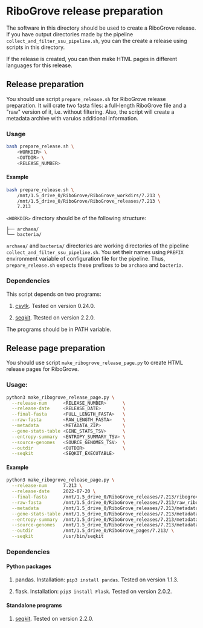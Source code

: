 # RiboGrove release preparation

The software in this directory should be used to create a RiboGrove release. If you have output directories made by the pipeline `collect_and_filter_ssu_pipeline.sh`, you can the create a release using scripts in this directory.

If the release is created, you can then make HTML pages in different languages for this release.

## Release preparation

You should use script `prepare_release.sh` for RiboGrove release preparation. It will crate two fasta files: a full-length RiboGrove file and a "raw" version of it, i.e. without filtering. Also, the script will create a metadata archive with varuios additional information.

### Usage

```bash
bash prepare_release.sh \
    <WORKDIR> \
    <OUTDIR> \
    <RELEASE_NUMBER>
```

#### Example

```bash
bash prepare_release.sh \
    /mnt/1.5_drive_0/RiboGrove/RiboGrove_workdirs/7.213 \
    /mnt/1.5_drive_0/RiboGrove/RiboGrove_releases/7.213 \
    7.213
```

`<WORKDIR>` directory should be of the following structure:

```
├── archaea/
└── bacteria/
```

`archaea/` and `bacteria/` directories are working directories of the pipeline `collect_and_filter_ssu_pipeline.sh`. You set their names using `PREFIX` environment variable of configuration file for the pipeline. Thus, `prepare_release.sh` expects these prefixes to be `archaea` and `bacteria`.

### Dependencies

This script depends on two programs:

1. [csvtk](https://github.com/shenwei356/csvtk). Tested on version 0.24.0.

2. [seqkit](https://github.com/shenwei356/seqkit). Ttested on version 2.2.0.

The programs should be in PATH variable.


## Release page preparation

You should use script `make_ribogrove_release_page.py` to create HTML release pages for RiboGrove.

### Usage:

```bash
python3 make_ribogrove_release_page.py \
  --release-num      <RELEASE_NUMBER>      \
  --release-date     <RELEASE_DATE>        \
  --final-fasta      <FULL_LENGTH_FASTA>   \
  --raw-fasta        <RAW_LENGTH_FASTA>    \
  --metadata         <METADATA_ZIP>        \
  --gene-stats-table <GENE_STATS_TSV>      \
  --entropy-summary  <ENTROPY_SUMMARY_TSV> \
  --source-genomes   <SOURCE_GENOMES_TSV>  \
  --outdir           <OUTDIR>              \
  --seqkit           <SEQKIT_EXECUTABLE>
```

#### Example

```bash
python3 make_ribogrove_release_page.py \
  --release-num      7.213 \
  --release-date     2022-07-20 \
  --final-fasta      /mnt/1.5_drive_0/RiboGrove_releases/7.213/ribogrove_7.213_sequences.fasta.gz \
  --raw-fasta        /mnt/1.5_drive_0/RiboGrove_releases/7.213/raw_ribogrove_7.213_sequences.fasta.gz \
  --metadata         /mnt/1.5_drive_0/RiboGrove_releases/7.213/metadata_ribogrove_7.213.zip \
  --gene-stats-table /mnt/1.5_drive_0/RiboGrove_releases/7.213/metadata/gene_seqs_statistics.tsv \
  --entropy-summary  /mnt/1.5_drive_0/RiboGrove_releases/7.213/metadata/entropy_summary.tsv \
  --source-genomes   /mnt/1.5_drive_0/RiboGrove_releases/7.213/metadata/source_RefSeq_genomes.tsv \
  --outdir           /mnt/1.5_drive_0/RiboGrove_pages/7.213/ \
  --seqkit           /usr/bin/seqkit
```

### Dependencies

#### Python packages

1. pandas. Installation: `pip3 install pandas`. Tested on version 1.1.3.

2. flask. Installation: `pip3 install Flask`. Tested on version 2.0.2.

#### Standalone programs

1. [seqkit](https://github.com/shenwei356/seqkit). Tested on version 2.2.0.
